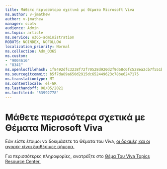 ```yaml
---
title: Μάθετε περισσότερα σχετικά με Θέματα Microsoft Viva
ms.author: v-jmathew
author: v-jmathew
manager: scotv
audience: Admin
ms.topic: article
ms.service: o365-administration
ROBOTS: NOINDEX, NOFOLLOW
localization_priority: Normal
ms.collection: Adm_O365
ms.custom:
- "9004616"
- "8341"
ms.openlocfilehash: 1f8492dfc3238f72f70528d920d2f9d68c6fc528ea2cb7f551b178c163255916
ms.sourcegitcommit: b5f7da89a650d2915dc652449623c78be6247175
ms.translationtype: MT
ms.contentlocale: el-GR
ms.lasthandoff: 08/05/2021
ms.locfileid: "53992778"
---
```

# <a name="learn-more-about-microsoft-viva-topics"></a>Μάθετε περισσότερα σχετικά με Θέματα Microsoft Viva

Εάν είστε έτοιμοι να δοκιμάσετε τα Θέματα του Viva, [οι δοκιμές και οι αγορές είναι διαθέσιμες σήμερα.](https://aka.ms/BuyVivaTopics)

Για περισσότερες πληροφορίες, ανατρέξτε στο [Θέμα Του Viva Topics Resource Center.](https://aka.ms/viva/topics/resources)
